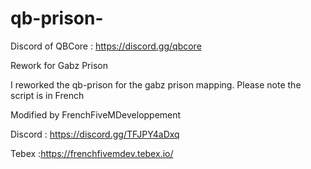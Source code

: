 # qb-prison-

Discord of QBCore : https://discord.gg/qbcore

Rework for Gabz Prison

I reworked the qb-prison for the gabz prison mapping. Please note the script is in French

Modified by FrenchFiveMDeveloppement

Discord : https://discord.gg/TFJPY4aDxq

Tebex :https://frenchfivemdev.tebex.io/
